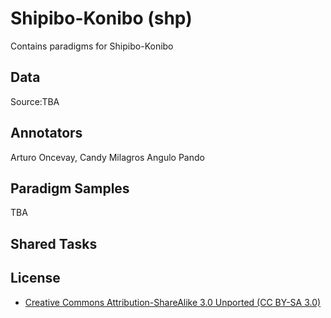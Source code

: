 # Shipibo-Konibo (shp)

Contains paradigms for Shipibo-Konibo

## Data

Source:TBA

## Annotators
Arturo Oncevay, Candy Milagros Angulo Pando 

## Paradigm Samples
TBA

## Shared Tasks


## License
- [Creative Commons Attribution-ShareAlike 3.0 Unported (CC BY-SA 3.0)](https://creativecommons.org/licenses/by-sa/3.0/)
